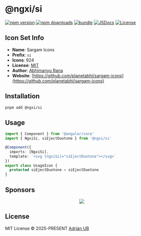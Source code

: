 # @ngxi/si

[![npm version][npm-version-src]][npm-version-href]
[![npm downloads][npm-downloads-src]][npm-downloads-href]
[![bundle][bundle-src]][bundle-href]
[![JSDocs][jsdocs-src]][jsdocs-href]
[![License][license-src]][license-href]

## Icon Set Info

- **Name**: Sargam Icons
- **Prefix**: `si`
- **Icons**: 924
- **License**: [MIT](https://github.com/planetabhi/sargam-icons/blob/main/LICENSE.txt)
- **Author**: [Abhimanyu Rana](https://github.com/planetabhi/sargam-icons)
- **Website**: [https://github.com/planetabhi/sargam-icons](https://github.com/planetabhi/sargam-icons)

## Installation

```sh
pnpm add @ngxi/si
```

## Usage

```ts
import { Component } from '@angular/core'
import { NgxiSi, siEjectDuotone } from '@ngxi/si'

@Component({
  imports: [NgxiSi],
  template: `<svg [ngxiSi]="siEjectDuotone"></svg>`
})
export class UsageIcon {
  protected siEjectDuotone = siEjectDuotone
}
```

## Sponsors

<p align="center">
  <a href="https://cdn.jsdelivr.net/gh/adrian-ub/static/sponsors.svg">
    <img src='https://cdn.jsdelivr.net/gh/adrian-ub/static/sponsors.svg'/>
  </a>
</p>

## License

MIT License © 2025-PRESENT [Adrián UB](https://github.com/adrian-ub)

<!-- Badges -->

[npm-version-src]: https://img.shields.io/npm/v/@ngxi/si?style=flat&colorA=080f12&colorB=1fa669
[npm-version-href]: https://npmjs.com/package/@ngxi/si
[npm-downloads-src]: https://img.shields.io/npm/dm/@ngxi/si?style=flat&colorA=080f12&colorB=1fa669
[npm-downloads-href]: https://npmjs.com/package/@ngxi/si
[bundle-src]: https://img.shields.io/bundlephobia/minzip/@ngxi/si?style=flat&colorA=080f12&colorB=1fa669&label=minzip
[bundle-href]: https://bundlephobia.com/result?p=@ngxi/si
[license-src]: https://img.shields.io/npm/l/@ngxi/si?style=flat&colorA=080f12&colorB=1fa669
[license-href]: https://github.com/adrian-ub/ngxi/blob/main/LICENSE
[jsdocs-src]: https://img.shields.io/badge/jsdocs-reference-080f12?style=flat&colorA=080f12&colorB=1fa669
[jsdocs-href]: https://www.jsdocs.io/package/@ngxi/si
